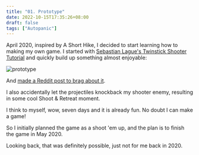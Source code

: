 ```yaml
---
title: "01. Prototype"
date: 2022-10-15T17:35:26+08:00
draft: false
tags: ["Autopanic"]
---
```


April 2020, inspired by A Short Hike, I decided to start learning how to making my own game. I started with [Sebastian Lague's Twinstick Shooter Tutorial](https://www.youtube.com/playlist?list=PLFt_AvWsXl0ctd4dgE1F8g3uec4zKNRV0) and quickly build up something almost enjoyable:

![prototype](/images/posts/autopanic-devlog/0001/1.gif)

And [made a Reddit post to brag about it](https://www.reddit.com/r/Unity3D/comments/fwgt8o/day_7_in_my_twin_stick_shooter_attempt).

I also accidentally let the projectiles knockback my shooter enemy, resulting in some cool Shoot & Retreat moment.

I think to myself, wow, seven days and it is already fun. No doubt I can make a game!

So I initially planned the game as a shoot 'em up, and the plan is to finish the game in May 2020.

Looking back, that was definitely possible, just not for me back in 2020.
